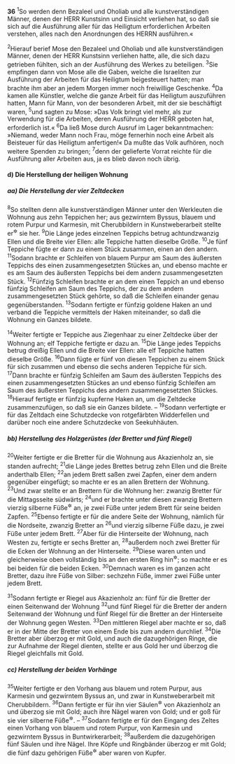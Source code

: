 __36__
<sup>1</sup>So werden denn Bezaleel und Oholiab und alle kunstverständigen Männer, denen der HERR Kunstsinn und Einsicht verliehen hat, so daß sie sich auf die Ausführung aller für das Heiligtum erforderlichen Arbeiten verstehen, alles nach den Anordnungen des HERRN ausführen.«

<sup>2</sup>Hierauf berief Mose den Bezaleel und Oholiab und alle kunstverständigen Männer, denen der HERR Kunstsinn verliehen hatte, alle, die sich dazu getrieben fühlten, sich an der Ausführung des Werkes zu beteiligen.
<sup>3</sup>Sie empfingen dann von Mose alle die Gaben, welche die Israeliten zur Ausführung der Arbeiten für das Heiligtum beigesteuert hatten; man brachte ihm aber an jedem Morgen immer noch freiwillige Geschenke.
<sup>4</sup>Da kamen alle Künstler, welche die ganze Arbeit für das Heiligtum auszuführen hatten, Mann für Mann, von der besonderen Arbeit, mit der sie beschäftigt waren,
<sup>5</sup>und sagten zu Mose: »Das Volk bringt viel mehr, als zur Verwendung für die Arbeiten, deren Ausführung der HERR geboten hat, erforderlich ist.«
<sup>6</sup>Da ließ Mose durch Ausruf im Lager bekanntmachen: »Niemand, weder Mann noch Frau, möge fernerhin noch eine Arbeit als Beisteuer für das Heiligtum anfertigen!« Da mußte das Volk aufhören, noch weitere Spenden zu bringen;
<sup>7</sup>denn der gelieferte Vorrat reichte für die Ausführung aller Arbeiten aus, ja es blieb davon noch übrig.

#### d) Die Herstellung der heiligen Wohnung

##### aa) Die Herstellung der vier Zeltdecken

<sup>8</sup>So stellten denn alle kunstverständigen Männer unter den Werkleuten die Wohnung aus zehn Teppichen her; aus gezwirntem Byssus, blauem und rotem Purpur und Karmesin, mit Cherubbildern in Kunstweberarbeit stellte er<sup title="d.h. Bezaleel; vgl. 37,1">&#x2732;</sup> sie her.
<sup>9</sup>Die Länge jedes einzelnen Teppichs betrug achtundzwanzig Ellen und die Breite vier Ellen: alle Teppiche hatten dieselbe Größe.
<sup>10</sup>Je fünf Teppiche fügte er dann zu einem Stück zusammen, einen an den andern.
<sup>11</sup>Sodann brachte er Schleifen von blauem Purpur am Saum des äußersten Teppichs des einen zusammengesetzten Stückes an, und ebenso machte er es am Saum des äußersten Teppichs bei dem andern zusammengesetzten Stück.
<sup>12</sup>Fünfzig Schleifen brachte er an dem einen Teppich an und ebenso fünfzig Schleifen am Saum des Teppichs, der zu dem andern zusammengesetzten Stück gehörte, so daß die Schleifen einander genau gegenüberstanden.
<sup>13</sup>Sodann fertigte er fünfzig goldene Haken an und verband die Teppiche vermittels der Haken miteinander, so daß die Wohnung ein Ganzes bildete.

<sup>14</sup>Weiter fertigte er Teppiche aus Ziegenhaar zu einer Zeltdecke über der Wohnung an; elf Teppiche fertigte er dazu an.
<sup>15</sup>Die Länge jedes Teppichs betrug dreißig Ellen und die Breite vier Ellen: alle elf Teppiche hatten dieselbe Größe.
<sup>16</sup>Dann fügte er fünf von diesen Teppichen zu einem Stück für sich zusammen und ebenso die sechs anderen Teppiche für sich.
<sup>17</sup>Dann brachte er fünfzig Schleifen am Saum des äußersten Teppichs des einen zusammengesetzten Stückes an und ebenso fünfzig Schleifen am Saum des äußersten Teppichs des andern zusammengesetzten Stückes.
<sup>18</sup>Hierauf fertigte er fünfzig kupferne Haken an, um die Zeltdecke zusammenzufügen, so daß sie ein Ganzes bildete. –
<sup>19</sup>Sodann verfertigte er für das Zeltdach eine Schutzdecke von rotgefärbten Widderfellen und darüber noch eine andere Schutzdecke von Seekuhhäuten.

##### bb) Herstellung des Holzgerüstes (der Bretter und fünf Riegel)

<sup>20</sup>Weiter fertigte er die Bretter für die Wohnung aus Akazienholz an, sie standen aufrecht;
<sup>21</sup>die Länge jedes Brettes betrug zehn Ellen und die Breite anderthalb Ellen;
<sup>22</sup>an jedem Brett saßen zwei Zapfen, einer dem andern gegenüber eingefügt; so machte er es an allen Brettern der Wohnung.
<sup>23</sup>Und zwar stellte er an Brettern für die Wohnung her: zwanzig Bretter für die Mittagsseite südwärts;
<sup>24</sup>und er brachte unter diesen zwanzig Brettern vierzig silberne Füße<sup title="oder: Fußgestelle, Sockel">&#x2732;</sup> an, je zwei Füße unter jedem Brett für seine beiden Zapfen.
<sup>25</sup>Ebenso fertigte er für die andere Seite der Wohnung, nämlich für die Nordseite, zwanzig Bretter an
<sup>26</sup>und vierzig silberne Füße dazu, je zwei Füße unter jedem Brett.
<sup>27</sup>Aber für die Hinterseite der Wohnung, nach Westen zu, fertigte er sechs Bretter an,
<sup>28</sup>außerdem noch zwei Bretter für die Ecken der Wohnung an der Hinterseite.
<sup>29</sup>Diese waren unten und gleicherweise oben vollständig bis an den ersten Ring hin<sup title="?; vgl. 26,24">&#x2732;</sup>; so machte er es bei beiden für die beiden Ecken.
<sup>30</sup>Demnach waren es im ganzen acht Bretter, dazu ihre Füße von Silber: sechzehn Füße, immer zwei Füße unter jedem Brett.

<sup>31</sup>Sodann fertigte er Riegel aus Akazienholz an: fünf für die Bretter der einen Seitenwand der Wohnung
<sup>32</sup>und fünf Riegel für die Bretter der andern Seitenwand der Wohnung und fünf Riegel für die Bretter an der Hinterseite der Wohnung gegen Westen.
<sup>33</sup>Den mittleren Riegel aber machte er so, daß er in der Mitte der Bretter von einem Ende bis zum andern durchlief.
<sup>34</sup>Die Bretter aber überzog er mit Gold, und auch die dazugehörigen Ringe, die zur Aufnahme der Riegel dienten, stellte er aus Gold her und überzog die Riegel gleichfalls mit Gold.

##### cc) Herstellung der beiden Vorhänge

<sup>35</sup>Weiter fertigte er den Vorhang aus blauem und rotem Purpur, aus Karmesin und gezwirntem Byssus an, und zwar in Kunstweberarbeit mit Cherubbildern.
<sup>36</sup>Dann fertigte er für ihn vier Säulen<sup title="oder: Ständer">&#x2732;</sup> von Akazienholz an und überzog sie mit Gold; auch ihre Nägel waren von Gold; und er goß für sie vier silberne Füße<sup title="oder: Fußgestelle, Sockel">&#x2732;</sup>. –
<sup>37</sup>Sodann fertigte er für den Eingang des Zeltes einen Vorhang von blauem und rotem Purpur, von Karmesin und gezwirntem Byssus in Buntwirkerarbeit;
<sup>38</sup>außerdem die dazugehörigen fünf Säulen und ihre Nägel. Ihre Köpfe und Ringbänder überzog er mit Gold; die fünf dazu gehörigen Füße<sup title="oder: Sockel">&#x2732;</sup> aber waren von Kupfer.